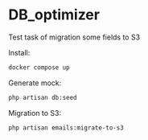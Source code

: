 # DB_optimizer
Test task of migration some fields to S3

Install:
```bash
docker compose up
```

Generate mock:
```bash
php artisan db:seed
```

Migration to S3:
```bash
php artisan emails:migrate-to-s3
```
